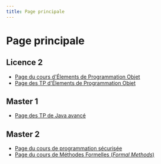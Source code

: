 ```yaml
---
title: Page principale
---
```


Page principale
===============

Licence 2
---------

- [Page du cours d'Élements de Programmation Objet](l2epo)
- [Page des TP d'Élements de Programmation Objet](l2epotp)

Master 1
--------

- [Page des TP de Java avancé](m1javaa)

Master 2
--------

- [Page du cours de programmation sécurisée](m2jca)
- [Page du cours de Méthodes Formelles (*Formal Methods*)](m2mf)
